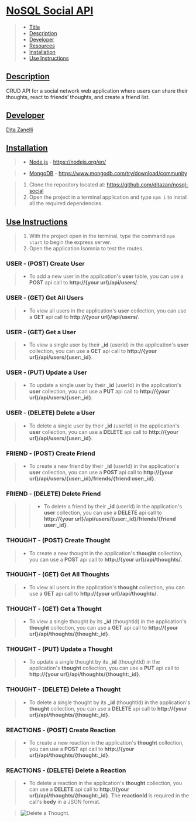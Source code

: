 # [NoSQL Social API](#title)

> - [Title](#title)
> - [Description](#description)
> - [Developer](#developer)
> - [Resources](#resources)
> - [Installation](#installation)
> - [Use Instructions](#usage)

## [Description](#description)

CRUD API for a social network web application where users can share their thoughts, react to friends’ thoughts, and create a friend list.

## [Developer](#developer)

[Dita Zanelli](mailto:ditazanelli@gmail.com)

## [Installation](#installation)

> - [Node.js](https://nodejs.org/en/) - https://nodejs.org/en/

> - [MongoDB](https://www.mongodb.com/try/download/community) - https://www.mongodb.com/try/download/community

> 1. Clone the repository located at: https://github.com/ditazan/nosql-social
> 2. Open the project in a terminal application and type `npm i` to install all the required dependencies.

## [Use Instructions](#usage)

> 1. With the project open in the terminal, type the command `npm start` to begin the express server.
> 2. Open the application Isomnia to test the routes.

### USER - (POST) Create User

> - To add a new user in the application's **user** table, you can use a **POST** api call to **http://{your url}/api/users/**.

### USER - (GET) Get All Users

> - To view all users in the application's **user** collection, you can use a **GET** api call to **http://{your url}/api/users/**.

### USER - (GET) Get a User

> - To view a single user by their **\_id** (userId) in the application's **user** collection, you can use a **GET** api call to **http://{your url}/api/users/{user:\_id}**.

### USER - (PUT) Update a User

> - To update a single user by their **\_id** (userId) in the application's **user** collection, you can use a **PUT** api call to **http://{your url}/api/users/{user:\_id}**.

### USER - (DELETE) Delete a User

> - To delete a single user by their **\_id** (userId) in the application's **user** collection, you can use a **DELETE** api call to **http://{your url}/api/users/{user:\_id}**.

### FRIEND - (POST) Create Friend

> - To create a new friend by their **\_id** (userId) in the application's **user** collection, you can use a **POST** api call to **http://{your url}/api/users/{user:\_id}/friends/{friend user:\_id}**.

### FRIEND - (DELETE) Delete Friend

> > - To delete a friend by their **\_id** (userId) in the application's **user** collection, you can use a **DELETE** api call to **http://{your url}/api/users/{user:\_id}/friends/{friend user:\_id}**.

### THOUGHT - (POST) Create Thought

> - To create a new thought in the application's **thought** collection, you can use a **POST** api call to **http://{your url}/api/thoughts/**.

### THOUGHT - (GET) Get All Thoughts

> - To view all users in the application's **thought** collection, you can use a **GET** api call to **http://{your url}/api/thoughts/**.

### THOUGHT - (GET) Get a Thought

> - To view a single thought by its **\_id** (thoughtId) in the application's **thought** collection, you can use a **GET** api call to **http://{your url}/api/thoughts/{thought:\_id}**.

### THOUGHT - (PUT) Update a Thought

> - To update a single thought by its **\_id** (thoughtId) in the application's **thought** collection, you can use a **PUT** api call to **http://{your url}/api/thoughts/{thought:\_id}**.

### THOUGHT - (DELETE) Delete a Thought

> - To delete a single thought by its **\_id** (thoughtId) in the application's **thought** collection, you can use a **DELETE** api call to **http://{your url}/api/thoughts/{thought:\_id}**.

### REACTIONS - (POST) Create Reaction

> - To create a new reaction in the application's **thought** collection, you can use a **POST** api call to **http://{your url}/api/thoughts/{thought:\_id}**.

### REACTIONS - (DELETE) Delete a Reaction

> - To delete a reaction in the application's **thought** collection, you can use a **DELETE** api call to **http://{your url}/api/thoughts/{thought:\_id}**. The **reactionId** is required in the call's **body** in a JSON format.

> ![Delete a Thought](./images/screen13.png).
